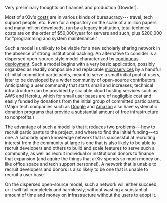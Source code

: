 Very preliminary thoughts on finances and production (Gowder).

Most of arXiv's [costs](https://confluence.cornell.edu/download/attachments/127116484/arXiv+Business+Model.pdf) are in various kinds of bureaucracy--- travel, tech support people, etc. Even for a repository on the scale of a million papers and many million downloads, run by a legacy institution, total technical costs are on the order of $50,000/year for servers and such, plus $200,000 for "programming and system maintenance." 

Such a model is unlikely to be viable for a new scholarly sharing network in the absence of strong institutional backing. An alternative to consider is a dispersed open-source style model characterized by [continuous deployment](http://timothyfitz.com/2009/02/08/continuous-deployment/).  Such a model begins with a very basic application, possibly organized as readily composible and replacable [microservices](http://blog.cognitect.com/blog/2016/3/31/the-new-normal-the-art-of-war-maneuverability-and-microservices) by a handful of initial committed participants, meant to serve a small initial pool of users, later to be developed by a wider community of open-source contributors. Anticipating a user community that starts small and increases, technical infrastructure can be provided by scalable cloud hosting services such as AWS and Heroku, which for small user bases are of negligible cost and easily funded by donations from the initial group of committed participants. (Major tech companies such as [Google](https://www.google.com/nonprofits/products/) and [Amazon](https://aws.amazon.com/government-education/nonprofits/) also have systematic donation programs that provide a substantial amount of free infrastructure to nonprofits.)

The advantage of such a model is that it reduces two problems---how to recruit participants to the project, and where to find the initial funding---to one. A scholarly open knowledge network that is successful at recruiting interest from the community at large is one that is also likely to be able to recruit developers and others to build and scale features to serve such a community, as well as recruit individual or institutional donors to finance that expansion (and aquire the things that arXiv spends so much money on, like office space and tech support personnel). A network that is unable to recruit developers and donors is also likely to be one that is unable to recruit a user base. 

On the dispersed open-source model, such a network will either succeed, or it will fail completely and harmlessly, without wasting a substantial amount of time and money on infrastructure without the users to adopt it. 

